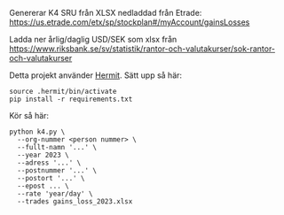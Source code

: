 Genererar K4 SRU från XLSX nedladdad från Etrade:
https://us.etrade.com/etx/sp/stockplan#/myAccount/gainsLosses

Ladda ner årlig/daglig USD/SEK som xlsx från
https://www.riksbank.se/sv/statistik/rantor-och-valutakurser/sok-rantor-och-valutakurser

Detta projekt använder [Hermit](https://github.com/cashapp/hermit). Sätt upp så här:
```
source .hermit/bin/activate
pip install -r requirements.txt
```

Kör så här:
```
python k4.py \
  --org-nummer <person nummer> \
  --fullt-namn '...' \
  --year 2023 \
  --adress '...' \
  --postnummer '...' \
  --postort '...' \
  --epost ... \
  --rate 'year/day' \
  --trades gains_loss_2023.xlsx
```